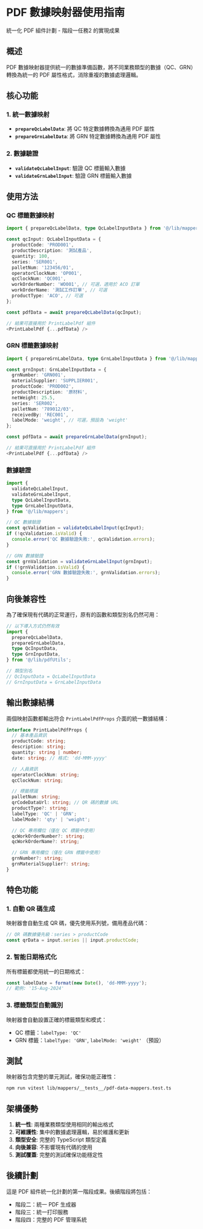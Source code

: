 # PDF 數據映射器使用指南

統一化 PDF 組件計劃 - 階段一任務2 的實現成果

## 概述

PDF 數據映射器提供統一的數據準備函數，將不同業務類型的數據（QC、GRN）轉換為統一的 PDF 屬性格式，消除重複的數據處理邏輯。

## 核心功能

### 1. 統一數據映射

- **`prepareQcLabelData`**: 將 QC 特定數據轉換為通用 PDF 屬性
- **`prepareGrnLabelData`**: 將 GRN 特定數據轉換為通用 PDF 屬性

### 2. 數據驗證

- **`validateQcLabelInput`**: 驗證 QC 標籤輸入數據
- **`validateGrnLabelInput`**: 驗證 GRN 標籤輸入數據

## 使用方法

### QC 標籤數據映射

```typescript
import { prepareQcLabelData, type QcLabelInputData } from '@/lib/mappers';

const qcInput: QcLabelInputData = {
  productCode: 'PROD001',
  productDescription: '測試產品',
  quantity: 100,
  series: 'SER001',
  palletNum: '123456/01',
  operatorClockNum: 'OP001',
  qcClockNum: 'QC001',
  workOrderNumber: 'WO001', // 可選，適用於 ACO 訂單
  workOrderName: '測試工作訂單', // 可選
  productType: 'ACO', // 可選
};

const pdfData = await prepareQcLabelData(qcInput);

// 結果可直接用於 PrintLabelPdf 組件
<PrintLabelPdf {...pdfData} />
```

### GRN 標籤數據映射

```typescript
import { prepareGrnLabelData, type GrnLabelInputData } from '@/lib/mappers';

const grnInput: GrnLabelInputData = {
  grnNumber: 'GRN001',
  materialSupplier: 'SUPPLIER001',
  productCode: 'PROD002',
  productDescription: '原材料',
  netWeight: 25.5,
  series: 'SER002',
  palletNum: '789012/03',
  receivedBy: 'REC001',
  labelMode: 'weight', // 可選，預設為 'weight'
};

const pdfData = await prepareGrnLabelData(grnInput);

// 結果可直接用於 PrintLabelPdf 組件
<PrintLabelPdf {...pdfData} />
```

### 數據驗證

```typescript
import {
  validateQcLabelInput,
  validateGrnLabelInput,
  type QcLabelInputData,
  type GrnLabelInputData,
} from '@/lib/mappers';

// QC 數據驗證
const qcValidation = validateQcLabelInput(qcInput);
if (!qcValidation.isValid) {
  console.error('QC 數據驗證失敗:', qcValidation.errors);
}

// GRN 數據驗證
const grnValidation = validateGrnLabelInput(grnInput);
if (!grnValidation.isValid) {
  console.error('GRN 數據驗證失敗:', grnValidation.errors);
}
```

## 向後兼容性

為了確保現有代碼的正常運行，原有的函數和類型別名仍然可用：

```typescript
// 以下導入方式仍然有效
import {
  prepareQcLabelData,
  prepareGrnLabelData,
  type QcInputData,
  type GrnInputData,
} from '@/lib/pdfUtils';

// 類型別名
// QcInputData = QcLabelInputData
// GrnInputData = GrnLabelInputData
```

## 輸出數據結構

兩個映射函數都輸出符合 `PrintLabelPdfProps` 介面的統一數據結構：

```typescript
interface PrintLabelPdfProps {
  // 基本產品資訊
  productCode: string;
  description: string;
  quantity: string | number;
  date: string; // 格式: 'dd-MMM-yyyy'

  // 人員資訊
  operatorClockNum: string;
  qcClockNum: string;

  // 標籤標識
  palletNum: string;
  qrCodeDataUrl: string; // QR 碼的數據 URL
  productType?: string;
  labelType: 'QC' | 'GRN';
  labelMode?: 'qty' | 'weight';

  // QC 專用欄位（僅在 QC 標籤中使用）
  qcWorkOrderNumber?: string;
  qcWorkOrderName?: string;

  // GRN 專用欄位（僅在 GRN 標籤中使用）
  grnNumber?: string;
  grnMaterialSupplier?: string;
}
```

## 特色功能

### 1. 自動 QR 碼生成

映射器會自動生成 QR 碼，優先使用系列號，備用產品代碼：

```typescript
// QR 碼數據優先級：series > productCode
const qrData = input.series || input.productCode;
```

### 2. 智能日期格式化

所有標籤都使用統一的日期格式：

```typescript
const labelDate = format(new Date(), 'dd-MMM-yyyy');
// 範例: '15-Aug-2024'
```

### 3. 標籤類型自動識別

映射器會自動設置正確的標籤類型和模式：

- QC 標籤：`labelType: 'QC'`
- GRN 標籤：`labelType: 'GRN'`, `labelMode: 'weight'` （預設）

## 測試

映射器包含完整的單元測試，確保功能正確性：

```bash
npm run vitest lib/mappers/__tests__/pdf-data-mappers.test.ts
```

## 架構優勢

1. **統一性**: 兩種業務類型使用相同的輸出格式
2. **可維護性**: 集中的數據處理邏輯，易於維護和更新
3. **類型安全**: 完整的 TypeScript 類型定義
4. **向後兼容**: 不影響現有代碼的使用
5. **測試覆蓋**: 完整的測試確保功能穩定性

## 後續計劃

這是 PDF 組件統一化計劃的第一階段成果。後續階段將包括：

- 階段二：統一 PDF 生成器
- 階段三：統一打印服務
- 階段四：完整的 PDF 管理系統
